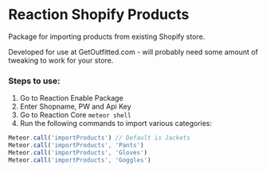# Reaction Shopify Products
Package for importing products from existing Shopify store.

Developed for use at GetOutfitted.com - will probably need some amount of tweaking to work for your store.

### Steps to use:

1. Go to Reaction Enable Package
2. Enter Shopname, PW and Api Key
3. Go to Reaction Core `meteor shell`
4. Run the following commands to import various categories:

```javascript
Meteor.call('importProducts') // Default is Jackets
Meteor.call('importProducts', 'Pants')
Meteor.call('importProducts', 'Gloves')
Meteor.call('importProducts', 'Goggles')
```
